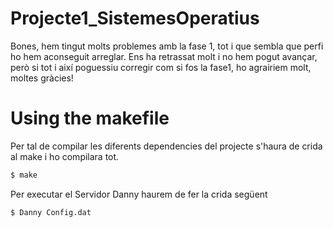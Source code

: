 # Projecte1_SistemesOperatius

Bones, hem tingut molts problemes amb la fase 1, tot i que sembla que perfi ho hem aconseguit arreglar. Ens ha retrassat molt i no hem pogut avançar, però si tot i així poguessiu corregir com si fos la fase1, ho agrairiem molt, moltes gràcies!

# Using the makefile
Per tal de compilar les diferents dependencies del projecte s'haura de crida al make i ho compilara tot. 
```sh
$ make
```
Per executar el Servidor Danny haurem de fer la crida següent
```sh
$ Danny Config.dat
```
